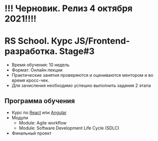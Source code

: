 # !!! Черновик. Релиз 4 октября 2021!!!!

# RS School. Курс JS/Frontend-разработка. Stage#3
- Время обучения: 10 недель
- Формат: Онлайн лекции
- Практические занятия проверяются и оцениваются ментором и во время кросс-чек.
- Для зачисления необходимо успешно выполнить задания 2 этапа


## Программа обучения
- Курс по [React](stage3-react.md) или [Angular](stage3-angular.md)
- Модули
    - Module: Agile workflow
    - Module: Software Development Life Cycle (SDLC)
- Финальный проект